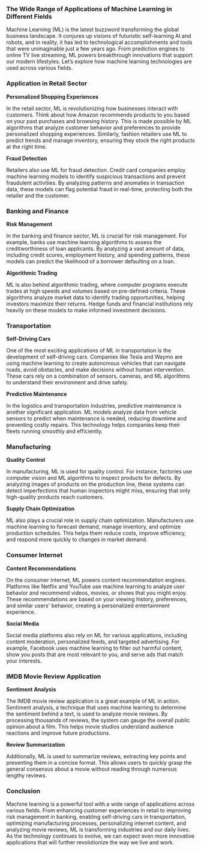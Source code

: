 ### The Wide Range of Applications of Machine Learning in Different Fields

Machine Learning (ML) is the latest buzzword transforming the global business landscape. It conjures up visions of futuristic self-learning AI and robots, and in reality, it has led to technological accomplishments and tools that were unimaginable just a few years ago. From prediction engines to online TV live streaming, ML powers breakthrough innovations that support our modern lifestyles. Let’s explore how machine learning technologies are used across various fields.

### Application in Retail Sector

**Personalized Shopping Experiences**

In the retail sector, ML is revolutionizing how businesses interact with customers. Think about how Amazon recommends products to you based on your past purchases and browsing history. This is made possible by ML algorithms that analyze customer behavior and preferences to provide personalized shopping experiences. Similarly, fashion retailers use ML to predict trends and manage inventory, ensuring they stock the right products at the right time.

**Fraud Detection**

Retailers also use ML for fraud detection. Credit card companies employ machine learning models to identify suspicious transactions and prevent fraudulent activities. By analyzing patterns and anomalies in transaction data, these models can flag potential fraud in real-time, protecting both the retailer and the customer.

### Banking and Finance

**Risk Management**

In the banking and finance sector, ML is crucial for risk management. For example, banks use machine learning algorithms to assess the creditworthiness of loan applicants. By analyzing a vast amount of data, including credit scores, employment history, and spending patterns, these models can predict the likelihood of a borrower defaulting on a loan.

**Algorithmic Trading**

ML is also behind algorithmic trading, where computer programs execute trades at high speeds and volumes based on pre-defined criteria. These algorithms analyze market data to identify trading opportunities, helping investors maximize their returns. Hedge funds and financial institutions rely heavily on these models to make informed investment decisions.

### Transportation

**Self-Driving Cars**

One of the most exciting applications of ML in transportation is the development of self-driving cars. Companies like Tesla and Waymo are using machine learning to create autonomous vehicles that can navigate roads, avoid obstacles, and make decisions without human intervention. These cars rely on a combination of sensors, cameras, and ML algorithms to understand their environment and drive safely.

**Predictive Maintenance**

In the logistics and transportation industries, predictive maintenance is another significant application. ML models analyze data from vehicle sensors to predict when maintenance is needed, reducing downtime and preventing costly repairs. This technology helps companies keep their fleets running smoothly and efficiently.

### Manufacturing

**Quality Control**

In manufacturing, ML is used for quality control. For instance, factories use computer vision and ML algorithms to inspect products for defects. By analyzing images of products on the production line, these systems can detect imperfections that human inspectors might miss, ensuring that only high-quality products reach customers.

**Supply Chain Optimization**

ML also plays a crucial role in supply chain optimization. Manufacturers use machine learning to forecast demand, manage inventory, and optimize production schedules. This helps them reduce costs, improve efficiency, and respond more quickly to changes in market demand.

### Consumer Internet

**Content Recommendations**

On the consumer internet, ML powers content recommendation engines. Platforms like Netflix and YouTube use machine learning to analyze user behavior and recommend videos, movies, or shows that you might enjoy. These recommendations are based on your viewing history, preferences, and similar users' behavior, creating a personalized entertainment experience.

**Social Media**

Social media platforms also rely on ML for various applications, including content moderation, personalized feeds, and targeted advertising. For example, Facebook uses machine learning to filter out harmful content, show you posts that are most relevant to you, and serve ads that match your interests.

### IMDB Movie Review Application

**Sentiment Analysis**

The IMDB movie review application is a great example of ML in action. Sentiment analysis, a technique that uses machine learning to determine the sentiment behind a text, is used to analyze movie reviews. By processing thousands of reviews, the system can gauge the overall public opinion about a film. This helps movie studios understand audience reactions and improve future productions.

**Review Summarization**

Additionally, ML is used to summarize reviews, extracting key points and presenting them in a concise format. This allows users to quickly grasp the general consensus about a movie without reading through numerous lengthy reviews.

### Conclusion

Machine learning is a powerful tool with a wide range of applications across various fields. From enhancing customer experiences in retail to improving risk management in banking, enabling self-driving cars in transportation, optimizing manufacturing processes, personalizing internet content, and analyzing movie reviews, ML is transforming industries and our daily lives. As the technology continues to evolve, we can expect even more innovative applications that will further revolutionize the way we live and work.

